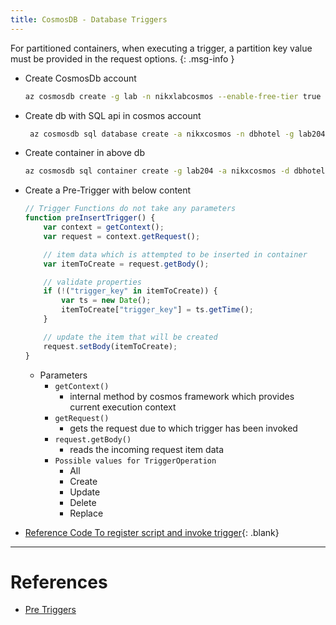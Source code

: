 ```yaml
---
title: CosmosDB - Database Triggers
---
```


For partitioned containers, when executing a trigger, a partition key value must be provided in the 
request options. 
{: .msg-info }

- Create CosmosDb account
  ```bash
  az cosmosdb create -g lab -n nikxlabcosmos --enable-free-tier true
  ```
- Create db with SQL api in cosmos account
  ```bash
   az cosmosdb sql database create -a nikxcosmos -n dbhotel -g lab204
  ```
- Create container in above db
  ```bash
  az cosmosdb sql container create -g lab204 -a nikxcosmos -d dbhotel -n hotels -p /country
  ```
- Create a Pre-Trigger with below content
  ```javascript
  // Trigger Functions do not take any parameters
  function preInsertTrigger() {
      var context = getContext();
      var request = context.getRequest();

      // item data which is attempted to be inserted in container
      var itemToCreate = request.getBody();

      // validate properties
      if (!("trigger_key" in itemToCreate)) {
          var ts = new Date();
          itemToCreate["trigger_key"] = ts.getTime();
      }

      // update the item that will be created
      request.setBody(itemToCreate);
  }
  ```
  - Parameters
    - `getContext()`
      - internal method by cosmos framework which provides current execution context
    - `getRequest()`
      - gets the request due to which trigger has been invoked
    - `request.getBody()`
      - reads the incoming request item data
    - `Possible values for TriggerOperation`
      - All
      - Create
      - Update
      - Delete
      - Replace

- [Reference Code To register script and invoke trigger](https://github.com/guptanikx/azure-hack/blob/main/dotnet/Labs.CosmosDb/Activities/PreTriggerDemo.cs){: .blank}
  

---

# References
- [Pre Triggers](https://learn.microsoft.com/en-us/azure/cosmos-db/nosql/how-to-write-stored-procedures-triggers-udfs?tabs=javascript#pre-triggers)